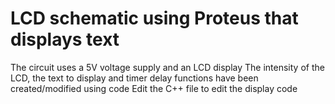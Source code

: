 # LCD schematic using Proteus that displays text
The circuit uses a 5V voltage supply and an LCD display
The intensity of the LCD, the text to display and timer delay functions have been created/modified using code
Edit the C++ file to edit the display code

